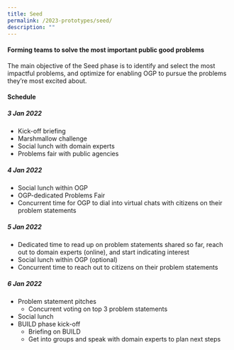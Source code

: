 ```yaml
---
title: Seed
permalink: /2023-prototypes/seed/
description: ""
---
```

#### Forming teams to solve the most important public good problems

The main objective of the Seed phase is to identify and select the most impactful problems, and optimize for enabling OGP to pursue the problems they’re most excited about.

#### Schedule
##### 3 Jan 2022
* Kick-off briefing
* Marshmallow challenge
* Social lunch with domain experts
* Problems fair with public agencies

##### 4 Jan 2022
* Social lunch within OGP
* OGP-dedicated Problems Fair
* Concurrent time for OGP to dial into virtual chats with citizens on their problem statements

##### 5 Jan 2022
* Dedicated time to read up on problem statements shared so far, reach out to domain experts (online), and start indicating interest
* Social lunch within OGP (optional)
* Concurrent time to reach out to citizens on their problem statements

##### 6 Jan 2022

* Problem statement pitches
	* Concurrent voting on top 3 problem statements
* Social lunch
* BUILD phase kick-off 
	* Briefing on BUILD    
	* Get into groups and speak with domain experts to plan next steps
    





